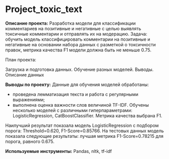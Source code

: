# Project_toxic_text

**Описание проекта:**
Разработка модели для классификации комментариев на позитивные и негативные с целью выявлять токсичные комментарии и отправлять их на модерацию.
Задача: обучить модель классифицировать комментарии на позитивные и негативные на основании набора данных с разметкой о токсичности правок, метрика качества F1 модели должна быть не меньше 0.75.

План проекта:

Загрузка и подготовка данных.
Обучение разных моделей.
Выводы.
Описание данных

**Выводы по проекту:**
Данные для обучения моделей обработаны:

- проведена лемматизация текста и работа с регулярными выражениями;
- выполнена оценка важности слов величиной TF-IDF.
Обучены несколько моделей с различными гиперпараметрами: LogisticRegression, CatBoostClassifier. Метрика качества выбрана F1.

Наилучший результат показала модель LogisticRegression c подбором порога: Threshold=0.620, F1-Score=0.85766. На тестовых данных модель показала следующие результаты: лучшая метрика F1-Score=0.78215 для порога, равного 0.675.


**Используемые инструменты:** Pandas, nltk, tf-idf
